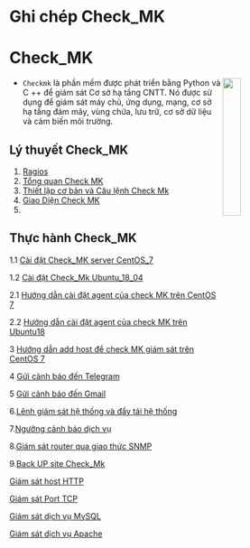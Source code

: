 # <h1>**Ghi chép Check_MK**</h1>


<h1> Check_MK </h1>

<img src= https://i.imgur.com/8UzUbok.png align=right width=25%>

- `Checkmk` là phần mềm được phát triển bằng Python và C ++ để giám sát Cơ sở hạ tầng CNTT. Nó được sử dụng để giám sát máy chủ, ứng dụng, mạng, cơ sở hạ tầng đám mây, vùng chứa, lưu trữ, cơ sở dữ liệu và cảm biến môi trường.



<h2>Lý thuyết Check_MK</h2>

1. [Ragios](./docs/Ragios.md)
2. [Tổng quan Check MK](./docs/CheckMK.md)
3. [Thiết lập cơ bản và Câu lệnh Check Mk](./docs/Thiet_lap_Check_MK_Và_Cau_lenh_OMD.md)
4. [Giao Diện Check MK](./docs/Giao_dien_check_MK.md)
5. 


<h2>Thực hành Check_MK</h2>

1.1 [Cài đặt Check_MK server CentOS_7](docs/Set_up_check_MK_C7.md)

1.2 [Cài đặt Check_Mk Ubuntu_18_04](docs/Set_UP_check_Mk_U18.md)

2.1 [Hướng dẫn cài đặt agent của check MK trên CentOS 7](docs/Set_up_agent_checkmk_C7.md)
 
2.2 [Hướng dẫn cài đặt agent của check MK trên Ubuntu18](docs/Set_up_agent_checkmk_U18.md)

3 [Hướng dẫn add host để check MK giám sát trên CentOS 7](docs/add_host_CheckMk_C7.md)

4 [Gửi cảnh báo đến Telegram](docs/Send_telegram.md)

5 [Gửi cảnh báo đến Gmail](docs/send_gmail.md)

6.[Lênh giám sát hệ thống và đẩy tải hệ thống](docs/command_monitor_system_thong_bao_day.md)

7.[Ngưỡng cảnh báo dịch vụ](docs/nguong_canh_bao_dich_vu.md)

8.[Giám sát router qua giao thức SNMP](docs/Giam_sat_Router_(mikortik)_SNMP.md)

9.[Back UP site Check_Mk](docs/Back_UP_site_check_MK.md)


[Giám sát host HTTP](docs/Giam_sat_host_HTTP.md)

[Giám sát Port TCP](docs/Giám_sát_Port_TCP.md)

[Giám sát dịch vụ MySQL](docs/Giám_sát_dịch_vụ_MySQL.md)

[Giám sát dịch vụ Apache](docs/Giám_sát_dịch_vụ_Apache.md)
